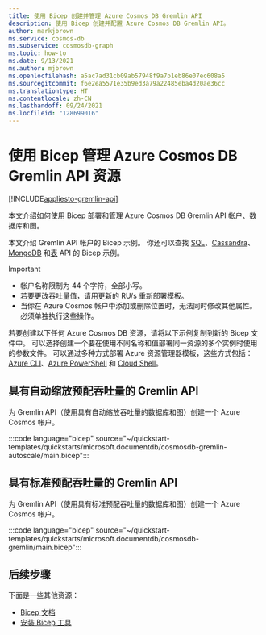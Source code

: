 ```yaml
---
title: 使用 Bicep 创建并管理 Azure Cosmos DB Gremlin API
description: 使用 Bicep 创建并配置 Azure Cosmos DB Gremlin API。
author: markjbrown
ms.service: cosmos-db
ms.subservice: cosmosdb-graph
ms.topic: how-to
ms.date: 9/13/2021
ms.author: mjbrown
ms.openlocfilehash: a5ac7ad31cb09ab57948f9a7b1eb86e07ec608a5
ms.sourcegitcommit: f6e2ea5571e35b9ed3a79a22485eba4d20ae36cc
ms.translationtype: HT
ms.contentlocale: zh-CN
ms.lasthandoff: 09/24/2021
ms.locfileid: "128699016"
---
```

# <a name="manage-azure-cosmos-db-gremlin-api-resources-using-bicep"></a>使用 Bicep 管理 Azure Cosmos DB Gremlin API 资源

[!INCLUDE[appliesto-gremlin-api](../includes/appliesto-gremlin-api.md)]

本文介绍如何使用 Bicep 部署和管理 Azure Cosmos DB Gremlin API 帐户、数据库和图。

本文介绍 Gremlin API 帐户的 Bicep 示例。 你还可以查找 [SQL](../sql/manage-with-bicep.md)、[Cassandra](../cassandra/manage-with-bicep.md)、[MongoDB](../mongodb/manage-with-bicep.md) 和[表](../table/manage-with-bicep.md) API 的 Bicep 示例。

> [!IMPORTANT]
>
> * 帐户名称限制为 44 个字符，全部小写。
> * 若要更改吞吐量值，请用更新的 RU/s 重新部署模板。
> * 当你在 Azure Cosmos 帐户中添加或删除位置时，无法同时修改其他属性。 必须单独执行这些操作。

若要创建以下任何 Azure Cosmos DB 资源，请将以下示例复制到新的 Bicep 文件中。 可以选择创建一个要在使用不同名称和值部署同一资源的多个实例时使用的参数文件。 可以通过多种方式部署 Azure 资源管理器模板，这些方式包括：[Azure CLI](../../azure-resource-manager/bicep/deploy-cli.md)、[Azure PowerShell](../../azure-resource-manager/bicep/deploy-powershell.md) 和 [Cloud Shell](../../azure-resource-manager/bicep/deploy-cloud-shell.md)。

<a id="create-autoscale"></a>

## <a name="gremlin-api-with-autoscale-provisioned-throughput"></a>具有自动缩放预配吞吐量的 Gremlin API

为 Gremlin API（使用具有自动缩放吞吐量的数据库和图）创建一个 Azure Cosmos 帐户。

:::code language="bicep" source="~/quickstart-templates/quickstarts/microsoft.documentdb/cosmosdb-gremlin-autoscale/main.bicep":::

<a id="create-manual"></a>

## <a name="gremlin-api-with-standard-provisioned-throughput"></a>具有标准预配吞吐量的 Gremlin API

为 Gremlin API（使用具有标准预配吞吐量的数据库和图）创建一个 Azure Cosmos 帐户。

:::code language="bicep" source="~/quickstart-templates/quickstarts/microsoft.documentdb/cosmosdb-gremlin/main.bicep":::

## <a name="next-steps"></a>后续步骤

下面是一些其他资源：

* [Bicep 文档](../../azure-resource-manager/bicep/index.yml)
* [安装 Bicep 工具](../../azure-resource-manager/bicep/install.md)
